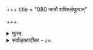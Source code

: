 +++
title = "080 जातौ शक्तिर्लघुत्वात्"

+++
<details><summary>मूलम्</summary>

जातौ शक्तिर्लघुत्वात् भवति च वचसां भाषणं जातिमात्रे भेदो निष्कर्षकेभ्यस्त्विह परमजहल्लक्षणाया निरूढिः ।  
इत्युक्तं कैश्चिदेवं यदि भवति तदोपाधिशब्देऽपि नीतिर्मन्दं वैषम्यमात्रं भवतु च नियतिः प्रत्ययैर्लक्षणायाः ॥ ८० ॥
</details>

<details><summary>सर्वाङ्कषटीका - ८०</summary>

'अनन्यलभ्यश्शब्दार्थः' इति प्रदर्शितनियमस्य मौल्यमेव न ज्ञातमायुष्मतेति मन्यमानस्याशयं प्रदर्श्यात्तरयति - जातावित्यादि । **जातौ** = जातावेव शक्तिः, न तु व्यक्तौ । कुतः ? लघुत्वात् । व्यक्तौ 

304. 

627 

इत्युक्तं कैश्चिदेवं यदि भवति तदोपाधिशब्देऽपि नीतिः 

मन्दं वैषम्यमात्रं भवतु च नियतिः प्रत्ययैर्लक्षणायाः ॥80॥ 

[गुणवाचिनामपि शब्दानां गुणिपर्यन्तत्वम् ] 

मत्वर्थीयानुशिष्टिर्गुणवचनगणे वैभवात् स्यादसौत्री 

शक्तिस्तत्रापि तत्तद्गुणवति नियता जातिशब्दाविशेषात् । 



शक्त्यङ्गीकारे व्यक्तीनामानन्त्यात् शक्तिग्रहणासंभवः । किञ्च देशान्तरकालान्तरव्यक्तिषु शक्तेः पूर्वमग्रहणात् बोधानुपपत्तिः । तदर्थमनुगमकतया जातावपि शक्त्यङ्गीकार आवश्यकः, अतश्च जातौ शक्तेर्दुस्त्यजत्वात्, व्यक्तेः 'अनन्यलभ्यः' इति न्यायेन अन्यथानुपपत्त्यादिनापि बोधसंभवात्, व्यक्तौ शक्त्यनङ्गीकारेऽपि दोषाभावात् लाघवं जातिशक्तिवादिनाम् । अतः **वचसाम्** = पदानाम् **जातिमात्रे** = जातावेव भाषणं **च** = अभिधान- **सामर्थ्यम्** = शक्तिः **लघुत्वात्** = लाघवात् भवति । नन्वेवं तर्हि गोपदगोत्वपदयोरविशेषप्रसङ्गः । गोपदं गोत्वे शक्तम्, गोत्वपदमपि तत्रैव शक्तमिति तयोः को विशेष इति चेत्, तत्राह - भेद इत्यादि । **निष्कर्षकेभ्यः** = जातिमात्रवाचकेभ्यो गोत्वादिपदेभ्यः इह **परम्** = गोपदस्य तु भेदः **अजहल्लक्षणायाः** = गोत्वस्य, तदाश्रयगोव्यक्तेश्च बोधः अजहत्स्वार्थलक्षणाया अपि **निरूढिः** = शक्तितुल्यया निरूढलक्षणयापि भवेत् । एवञ्च गोत्वपदं स्वप्राधान्येन जातिमाह, गोपदं तु व्यक्तिप्राधान्येन गोत्वम्, निरूढाजहल्लक्षणया व्यक्तिमपि बोधयतीत्येतावन्मात्रमस्तु तयोः पदयोर्विशेषः इति कैश्चिन्मीमांसकैरुक्तम् ॥ 

एवं **यदि** = यद्येवं जातावेव शक्तिः, तदा **उपाधिशब्देऽपि** = जात्यतिरिक्तप्रवृत्तिनिमित्तकनीलादिशब्देऽपि **नीतिः** = अयं न्यायः भवति । तथा च नीलादिपदानि नैल्यादिगुणवाचकान्येव भवेयुः । न द्रव्यवाचकानि । ननु जाते : अखण्डत्वात् तत्र शक्त्यङ्गीकारे लाघवम् । उपाधीनां त्वतथात्वान्नैवं लाघवमित्यस्ति तयोः पदयोर्वैषम्यमिति चेत्, **वैषम्यमात्रम्** = बोधस्य समानत्वे एतादृशं केवलं वैषम्यम् **मन्दम्** = विनिंगमनेऽसमर्थम् । अतो द्रव्यगुणक्रियाजातिप्रवृत्तिनिमित्तकानां चतुर्विधानां पदानां मध्ये जातिप्रवृत्तिकपदेष्वेव जातौ शक्तिः, व्यक्तौ तु लक्षणा, न त्वितरपदेष्विति विभागोऽनुभवविरुद्धः । चतुर्विधानि हि पदान्येकरूपेणैव शाब्दबोधजनकतयानुभवसिद्धानि । किञ्च गोगोत्वपदयोः पर्यायत्वापत्तिस्तु दुर्वारा। गोत्वपदेन हि विशेषणतया गोभानमावश्यकम् । यदि तत्र गोत्वत्वं विशेषणम्, तर्हि तस्य गवेतरासमवेतत्वादिरूपत्वात् गोत्वेऽनन्तगोव्यक्तीनां भानमावश्यकमिति गौरवं दुष्परिहरम् । नन्वेवं तर्हि गङ्गादिपदानां वा गङ्गातीरे कथं लक्षणा ? इत्यत्राह - **लक्षणायाः** =गङ्गातीरादिलक्षणायाः **नियतिश्च** = व्यवस्था च **प्रत्ययैः** = तत्तदनुभवैः भवतु, का हानिः ? गोपदगङ्गापदयोरस्ति महद्वैलक्षण्यम् । गोपदेन मतद्वयेऽपि जातेः, व्यक्तेश्च भानमनिवार्यम् । नैवं गङ्गापदं सर्वत्र गङ्गातीरोपस्थापकम्, ‘गङ्गायां मत्स्याः' इत्यत्र तीरबोधाभावात् । अतो लक्षणाया नियामकमन्यदेवेति नानयोः समानो न्यायः । अतो गवादिपदानां जातिविशिष्टव्यक्तावेव शक्तिः, न तु गोत्वादिजातिमात्रे ॥ ८० ॥
</details>

